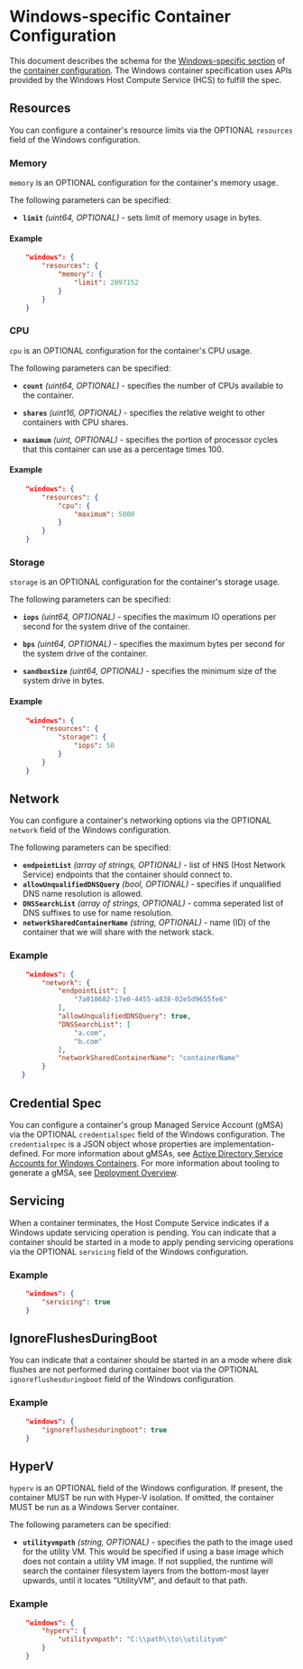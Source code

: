 # <a name="windowsSpecificContainerConfiguration" />Windows-specific Container Configuration

This document describes the schema for the [Windows-specific section](config.md#platform-specific-configuration) of the [container configuration](config.md).
The Windows container specification uses APIs provided by the Windows Host Compute Service (HCS) to fulfill the spec.

## <a name="configWindowsResources" />Resources

You can configure a container's resource limits via the OPTIONAL `resources` field of the Windows configuration.

### <a name="configWindowsMemory" />Memory

`memory` is an OPTIONAL configuration for the container's memory usage.

The following parameters can be specified:

* **`limit`** *(uint64, OPTIONAL)* - sets limit of memory usage in bytes.

#### Example

```json
    "windows": {
        "resources": {
            "memory": {
                "limit": 2097152
            }
        }
    }
```

### <a name="configWindowsCpu" />CPU

`cpu` is an OPTIONAL configuration for the container's CPU usage.

The following parameters can be specified:

* **`count`** *(uint64, OPTIONAL)* - specifies the number of CPUs available to the container.

* **`shares`** *(uint16, OPTIONAL)* - specifies the relative weight to other containers with CPU shares.

* **`maximum`** *(uint, OPTIONAL)* - specifies the portion of processor cycles that this container can use as a percentage times 100.

#### Example

```json
    "windows": {
        "resources": {
            "cpu": {
                "maximum": 5000
            }
        }
    }
```

### <a name="configWindowsStorage" />Storage

`storage` is an OPTIONAL configuration for the container's storage usage.

The following parameters can be specified:

* **`iops`** *(uint64, OPTIONAL)* - specifies the maximum IO operations per second for the system drive of the container.

* **`bps`** *(uint64, OPTIONAL)* - specifies the maximum bytes per second for the system drive of the container.

* **`sandboxSize`** *(uint64, OPTIONAL)* - specifies the minimum size of the system drive in bytes.

#### Example

```json
    "windows": {
        "resources": {
            "storage": {
                "iops": 50
            }
        }
    }
```

## <a name="configWindowsNetwork" />Network

You can configure a container's networking options via the OPTIONAL `network` field of the Windows configuration.

The following parameters can be specified:

* **`endpointList`** *(array of strings, OPTIONAL)* - list of HNS (Host Network Service) endpoints that the container should connect to.
* **`allowUnqualifiedDNSQuery`** *(bool, OPTIONAL)* - specifies if unqualified DNS name resolution is allowed.
* **`DNSSearchList`** *(array of strings, OPTIONAL)* - comma seperated list of DNS suffixes to use for name resolution.
* **`networkSharedContainerName`** *(string, OPTIONAL)* - name (ID) of the container that we will share with the network stack.

### Example

```json
    "windows": {
        "network": {
            "endpointList": [
                "7a010682-17e0-4455-a838-02e5d9655fe6"
            ],
            "allowUnqualifiedDNSQuery": true,
            "DNSSearchList": [
                "a.com",
                "b.com"
            ],
            "networkSharedContainerName": "containerName"
        }
   }
```

## <a name="configWindowsCredentialSpec" />Credential Spec

You can configure a container's group Managed Service Account (gMSA) via the OPTIONAL `credentialspec` field of the Windows configuration.
The `credentialspec` is a JSON object whose properties are implementation-defined.
For more information about gMSAs, see [Active Directory Service Accounts for Windows Containers][gMSAOverview].
For more information about tooling to generate a gMSA, see [Deployment Overview][gMSATooling].


[gMSAOverview]: https://aka.ms/windowscontainers/manage-serviceaccounts
[gMSATooling]: https://aka.ms/windowscontainers/credentialspec-tools

## <a name="configWindowsServicing" />Servicing

When a container terminates, the Host Compute Service indicates if a Windows update servicing operation is pending.
You can indicate that a container should be started in a mode to apply pending servicing operations via the OPTIONAL `servicing` field of the Windows configuration.

### Example

```json
    "windows": {
        "servicing": true
    }
```

## <a name="configWindowsIgnoreFlushesDuringBoot" />IgnoreFlushesDuringBoot

You can indicate that a container should be started in an a mode where disk flushes are not performed during container boot via the OPTIONAL `ignoreflushesduringboot` field of the Windows configuration.

### Example

```json
    "windows": {
        "ignoreflushesduringboot": true
    }
```

## <a name="configWindowsHyperV" />HyperV

`hyperv` is an OPTIONAL field of the Windows configuration. If present, the container MUST be run with Hyper-V isolation. If omitted, the container MUST be run as a Windows Server container.

The following parameters can be specified:

* **`utilityvmpath`** *(string, OPTIONAL)* - specifies the path to the image used for the utility VM. This would be specified if using a base image which does not contain a utility VM image. If not supplied, the runtime will search the container filesystem layers from the bottom-most layer upwards, until it locates "UtilityVM", and default to that path.

### Example

```json
    "windows": {
        "hyperv": {
            "utilityvmpath": "C:\\path\\to\\utilityvm"
        }
    }
```